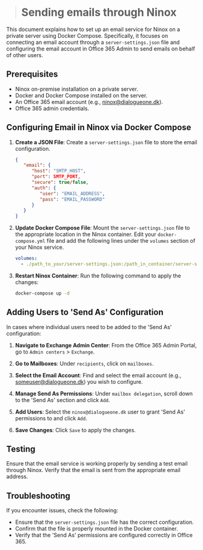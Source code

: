 > # Sending emails through Ninox

This document explains how to set up an email service for Ninox on a private server using Docker Compose. Specifically, it focuses on connecting an email account through a `server-settings.json` file and configuring the email account in Office 365 Admin to send emails on behalf of other users.

## Prerequisites

- Ninox on-premise installation on a private server.
- Docker and Docker Compose installed on the server.
- An Office 365 email account (e.g., ninox@dialogueone.dk).
- Office 365 admin credentials.

## Configuring Email in Ninox via Docker Compose

1. **Create a JSON File**: Create a `server-settings.json` file to store the email configuration.

   ```json
   {
      "email": {
         "host": "SMTP_HOST",
         "port": SMTP_PORT,
         "secure": true/false,
         "auth": {
            "user": "EMAIL_ADDRESS",
            "pass": "EMAIL_PASSWORD"
         }
      }
   }
   ```

2. **Update Docker Compose File**: Mount the `server-settings.json` file to the appropriate location in the Ninox container. Edit your `docker-compose.yml` file and add the following lines under the `volumes` section of your Ninox service.

   ```yaml
   volumes:
     - ./path_to_your/server-settings.json:/path_in_container/server-settings.json
   ```

3. **Restart Ninox Container**: Run the following command to apply the changes:

   ```sh
   docker-compose up -d
   ```

## Adding Users to 'Send As' Configuration

In cases where individual users need to be added to the 'Send As' configuration:

1. **Navigate to Exchange Admin Center**: From the Office 365 Admin Portal, go to `Admin centers` > `Exchange`.

2. **Go to Mailboxes**: Under `recipients`, click on `mailboxes`.

3. **Select the Email Account**: Find and select the email account (e.g., someuser@dialogueone.dk) you wish to configure.

4. **Manage Send As Permissions**: Under `mailbox delegation`, scroll down to the 'Send As' section and click `Add`.

5. **Add Users**: Select the `ninox@dialogueone.dk` user to grant 'Send As' permissions to and click `Add`.

6. **Save Changes**: Click `Save` to apply the changes.

## Testing

Ensure that the email service is working properly by sending a test email through Ninox. Verify that the email is sent from the appropriate email address.

## Troubleshooting

If you encounter issues, check the following:

- Ensure that the `server-settings.json` file has the correct configuration.
- Confirm that the file is properly mounted in the Docker container.
- Verify that the 'Send As' permissions are configured correctly in Office 365.

